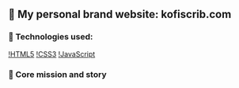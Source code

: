 ## 🧬 My personal brand website: kofiscrib.com

### 🧰 Technologies used:
[!HTML5](./resources/images/html.png) [!CSS3](./resources/images/css.png) [!JavaScript](./resources/images/js.png)

### 🎯 Core mission and story
